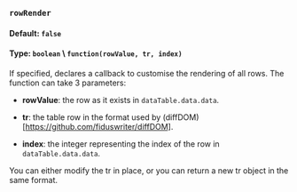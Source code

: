 ### `rowRender`
#### Default: `false`
#### Type: `boolean` \ `function(rowValue, tr, index)`


If specified, declares a callback to customise the rendering of all rows. The function can take 3 parameters:

* **rowValue**: the row as it exists in `dataTable.data.data`.

* **tr**: the table row in the format used by (diffDOM)[https://github.com/fiduswriter/diffDOM].

* **index**: the integer representing the index of the row in `dataTable.data.data`.

You can either modify the tr in place, or you can return a new tr object in the same format.
